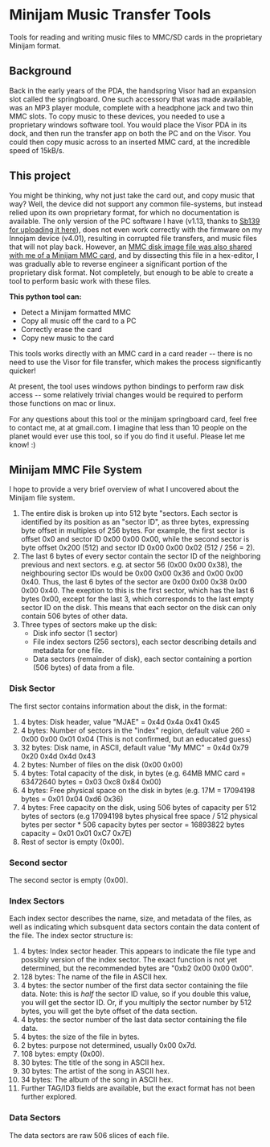 # Minijam Music Transfer Tools
Tools for reading and writing music files to MMC/SD cards in the proprietary Minijam format.

## Background
Back in the early years of the PDA, the handspring Visor had an expansion slot called the springboard. One such accessory that was made available, was an MP3 player module, complete with a headphone jack and two thin MMC slots. To copy music to these devices, you needed to use a proprietary windows software tool. You would place the Visor PDA in its dock, and then run the transfer app on both the PC and on the Visor. You could then copy music across to an inserted MMC card, at the incredible speed of 15kB/s. 

## This project
You might be thinking, why not just take the card out, and copy music that way? Well, the device did not support any common file-systems, but instead relied upon its own proprietary format, for which no documentation is available. The only version of the PC software I have (v1.13, thanks to [Sb139 for uploading it here](https://archive.org/details/mini-jam-iso)), does not even work correctly with the firmware on my Innojam device (v4.01), resulting in corrupted file transfers, and music files that will not play back. However, an [MMC disk image file was also shared with me of a Minijam MMC card](https://archive.org/details/mini-jam-mmc-img), and by dissecting this file in a hex-editor, I was gradually able to reverse engineer a significant portion of the proprietary disk format. Not completely, but enough to be able to create a tool to perform basic work with these files.

**This python tool can:**
- Detect a Minijam formatted MMC
- Copy all music off the card to a PC
- Correctly erase the card
- Copy new music to the card

This tools works directly with an MMC card in a card reader -- there is no need to use the Visor for file transfer, which makes the process significantly quicker!

At present, the tool uses windows python bindings to perform raw disk access -- some relatively trivial changes would be required to perform those functions on mac or linux.

For any questions about this tool or the minijam springboard card, feel free to contact me, at <myusername> at gmail.com. I imagine that less than 10 people on the planet would ever use this tool, so if you do find it useful. Please let me know! :)

## Minijam MMC File System
I hope to provide a very brief overview of what I uncovered about the Minijam file system.

1. The entire disk is broken up into 512 byte "sectors. Each sector is identified by its position as an "sector ID", as three bytes, expressing byte offset in multiples of 256 bytes. For example, the first sector is offset 0x0 and sector ID 0x00 0x00 0x00, while the second sector is byte offset 0x200 (512) and sector ID 0x00 0x00 0x02 (512 / 256 = 2).
2. The last 6 bytes of every sector contain the sector ID of the neighboring previous and next sectors. e.g. at sector 56 (0x00 0x00 0x38), the neighbouring sector IDs would be 0x00 0x00 0x36 and 0x00 0x00 0x40. Thus, the last 6 bytes of the sector are 0x00 0x00 0x38 0x00 0x00 0x40. The exeption to this is the first sector, which has the last 6 bytes 0x00, except for the last 3, which corresponds to the last empty sector ID on the disk. This means that each sector on the disk can only contain 506 bytes of other data.
3. Three types of sectors make up the disk:
   - Disk info sector (1 sector)
   - File index sectors (256 sectors), each sector describing details and metadata for one file.
   - Data sectors (remainder of disk), each sector containing a portion (506 bytes) of data from a file.

### Disk Sector
The first sector contains information about the disk, in the format:
1. 4 bytes: Disk header, value "MJAE" = 0x4d 0x4a 0x41 0x45
2. 4 bytes: Number of sectors in the "index" region, default value 260 = 0x00 0x00 0x01 0x04 (This is not confirmed, but an educated guess)
3. 32 bytes: Disk name, in ASCII, default value "My MMC" = 0x4d 0x79 0x20 0x4d 0x4d 0x43
4. 2 bytes: Number of files on the disk (0x00 0x00)
5. 4 bytes: Total capacity of the disk, in bytes (e.g. 64MB MMC card = 63472640 bytes = 0x03 0xc8 0x84 0x00)
6. 4 bytes: Free physical space on the disk in bytes (e.g. 17M = 17094198 bytes = 0x01 0x04 0xd6 0x36)
7. 4 bytes: Free capacity on the disk, using 506 bytes of capacity per 512 bytes of sectors (e.g 17094198 bytes physical free space / 512 physical bytes per sector * 506 capacity bytes per sector = 16893822 bytes capacity = 0x01 0x01 0xC7 0x7E)
8. Rest of sector is empty (0x00).

### Second sector
The second sector is empty (0x00).

### Index Sectors
Each index sector describes the name, size, and metadata of the files, as well as indicating which subsquent data sectors contain the data content of the file. The index sector structure is:
1. 4 bytes: Index sector header. This appears to indicate the file type and possibly version of the index sector. The exact function is not yet determined, but the recommended bytes are "0xb2 0x00 0x00 0x00".
2. 128 bytes: The name of the file in ASCII hex.
3. 4 bytes:  the sector number of the first data sector containing the file data. Note: this is *half* the sector ID value, so if you double this value, you will get the sector ID. Or, if you multiply the sector number by 512 bytes, you will get the byte offset of the data section.
4. 4 bytes: the sector number of the last data sector containing the file data.
5. 4 bytes: the size of the file in bytes.
6. 2 bytes: purpose not determined, usually 0x00 0x7d.
7. 108 bytes: empty (0x00).
8. 30 bytes: The title of the song in ASCII hex.
9. 30 bytes: The artist of the song in ASCII hex.
10. 34 bytes: The album of the song in ASCII hex.
11. Further TAG/ID3 fields are available, but the exact format has not been further explored.

### Data Sectors
The data sectors are raw 506 slices of each file.
